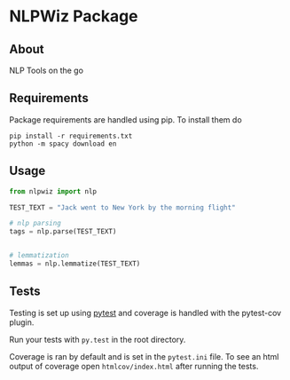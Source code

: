 NLPWiz Package
==========================


## About

NLP Tools on the go


## Requirements

Package requirements are handled using pip. To install them do

```
pip install -r requirements.txt
python -m spacy download en

```

## Usage

```python
from nlpwiz import nlp

TEST_TEXT = "Jack went to New York by the morning flight"

# nlp parsing
tags = nlp.parse(TEST_TEXT)


# lemmatization
lemmas = nlp.lemmatize(TEST_TEXT) 

```


## Tests

Testing is set up using [pytest](http://pytest.org) and coverage is handled
with the pytest-cov plugin.

Run your tests with ```py.test``` in the root directory.

Coverage is ran by default and is set in the ```pytest.ini``` file.
To see an html output of coverage open ```htmlcov/index.html``` after running the tests.

